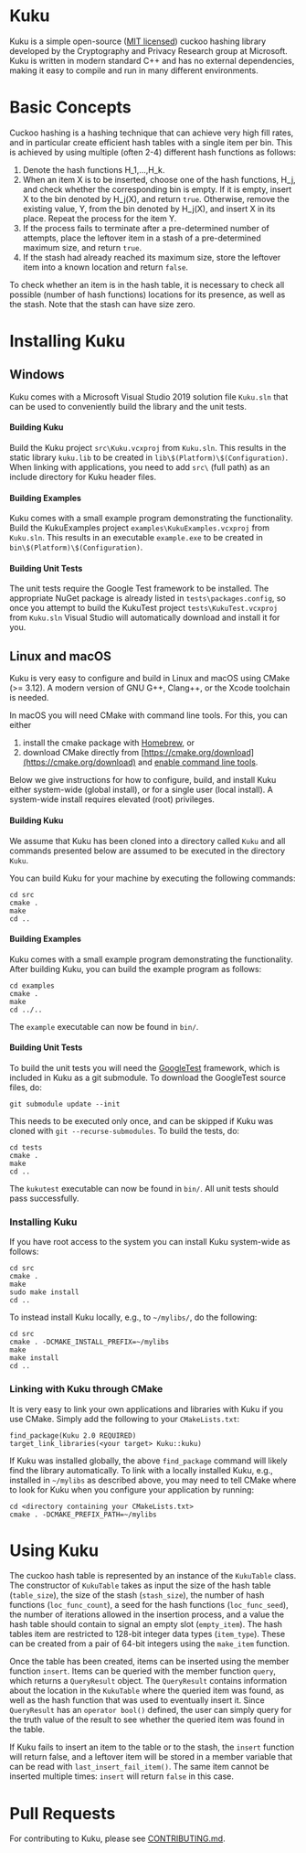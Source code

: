 # Kuku

Kuku is a simple open-source ([MIT licensed](LICENSE)) cuckoo hashing library
developed by the Cryptography and Privacy Research group at Microsoft. Kuku is
written in modern standard C++ and has no external dependencies, making it easy
to compile and run in many different environments.

# Basic Concepts 

Cuckoo hashing is a hashing technique that can achieve very high fill rates, and
in particular create efficient hash tables with a single item per bin. This is
achieved by using multiple (often 2-4) different hash functions as follows:

1. Denote the hash functions H_1,...,H_k.
2. When an item X is to be inserted, choose one of the hash functions, H_j, and
check whether the corresponding bin is empty. If it is empty, insert X to the bin
denoted by H_j(X), and return `true`. Otherwise, remove the existing value, Y, from
the bin denoted by H_j(X), and insert X in its place. Repeat the process for the
item Y.
3. If the process fails to terminate after a pre-determined number of attempts,
place the leftover item in a stash of a pre-determined maximum size, and return `true`.
4. If the stash had already reached its maximum size, store the leftover item into
a known location and return `false`.

To check whether an item is in the hash table, it is necessary to check all possible
(number of hash functions) locations for its presence, as well as the stash. Note
that the stash can have size zero.

# Installing Kuku

## Windows

Kuku comes with a Microsoft Visual Studio 2019 solution file `Kuku.sln` that can be
used to conveniently build the library and the unit tests.

#### Building Kuku

Build the Kuku project `src\Kuku.vcxproj` from `Kuku.sln`. This results in the
static library `kuku.lib` to be created in `lib\$(Platform)\$(Configuration)`. When
linking with applications, you need to add `src\` (full path) as an include directory
for Kuku header files.

#### Building Examples

Kuku comes with a small example program demonstrating the functionality. Build the
KukuExamples project `examples\KukuExamples.vcxproj` from `Kuku.sln`. This results
in an executable `example.exe` to be created in `bin\$(Platform)\$(Configuration)`.

#### Building Unit Tests

The unit tests require the Google Test framework to be installed. The appropriate
NuGet package is already listed in `tests\packages.config`, so once you attempt to
build the KukuTest project `tests\KukuTest.vcxproj` from `Kuku.sln` Visual
Studio will automatically download and install it for you.

## Linux and macOS

Kuku is very easy to configure and build in Linux and macOS using CMake (>= 3.12).
A modern version of GNU G++, Clang++, or the Xcode toolchain is needed.

In macOS you will need CMake with command line tools. For this, you can either
1. install the cmake package with [Homebrew](https://brew.sh), or
2. download CMake directly from [https://cmake.org/download](https://cmake.org/download)
and [enable command line tools](https://stackoverflow.com/questions/30668601/installing-cmake-command-line-tools-on-a-mac).

Below we give instructions for how to configure, build, and install Kuku either
system-wide (global install), or for a single user (local install). A system-wide
install requires elevated (root) privileges.

#### Building Kuku

We assume that Kuku has been cloned into a directory called `Kuku` and all
commands presented below are assumed to be executed in the directory `Kuku`.

You can build Kuku for your machine by executing the following commands:
````
cd src 
cmake .
make
cd ..
````

#### Building Examples

Kuku comes with a small example program demonstrating the functionality. After building
Kuku, you can build the example program as follows:
````
cd examples
cmake .
make
cd ../..
````
The `example` executable can now be found in `bin/`.

#### Building Unit Tests

To build the unit tests you will need the [GoogleTest](https://github.com/google/googletest)
framework, which is included in Kuku as a git submodule. To download the GoogleTest
source files, do:
````
git submodule update --init
````
This needs to be executed only once, and can be skipped if Kuku was cloned with
`git --recurse-submodules`. To build the tests, do:
````
cd tests
cmake .
make
cd ..
````
The `kukutest` executable can now be found in `bin/`. All unit tests should pass
successfully.

### Installing Kuku

If you have root access to the system you can install Kuku system-wide as follows:
````
cd src
cmake .
make
sudo make install
cd ..
````
To instead install Kuku locally, e.g., to `~/mylibs/`, do the following:
````
cd src
cmake . -DCMAKE_INSTALL_PREFIX=~/mylibs
make
make install
cd ..
````

### Linking with Kuku through CMake

It is very easy to link your own applications and libraries with Kuku if you use
CMake. Simply add the following to your `CMakeLists.txt`:
````
find_package(Kuku 2.0 REQUIRED)
target_link_libraries(<your target> Kuku::kuku)
````
If Kuku was installed globally, the above `find_package` command will likely find
the library automatically. To link with a locally installed Kuku, e.g., installed
in `~/mylibs` as described above, you may need to tell CMake where to look for Kuku 
when you configure your application by running:
````
cd <directory containing your CMakeLists.txt>
cmake . -DCMAKE_PREFIX_PATH=~/mylibs
````

# Using Kuku

The cuckoo hash table is represented by an instance of the `KukuTable` class. The
constructor of `KukuTable` takes as input the size of the hash table (`table_size`),
the size of the stash (`stash_size`), the number of hash functions (`loc_func_count`),
a seed for the hash functions (`loc_func_seed`), the number of iterations allowed in
the insertion process, and a value the hash table should contain to signal an empty
slot (`empty_item`). The hash tables item are restricted to 128-bit integer data types
(`item_type`). These can be created from a pair of 64-bit integers using the `make_item`
function.

Once the table has been created, items can be inserted using the member function `insert`.
Items can be queried with the member function `query`, which returns a `QueryResult`
object. The `QueryResult` contains information about the location in the `KukuTable` where
the queried item was found, as well as the hash function that was used to eventually insert
it. Since `QueryResult` has an `operator bool()` defined, the user can simply query for the
truth value of the result to see whether the queried item was found in the table.

If Kuku fails to insert an item to the table or to the stash, the `insert` function will
return false, and a leftover item will be stored in a member variable that can be read with
`last_insert_fail_item()`. The same item cannot be inserted multiple times: `insert` will
return `false` in this case.

# Pull Requests

For contributing to Kuku, please see [CONTRIBUTING.md](CONTRIBUTING.md).

